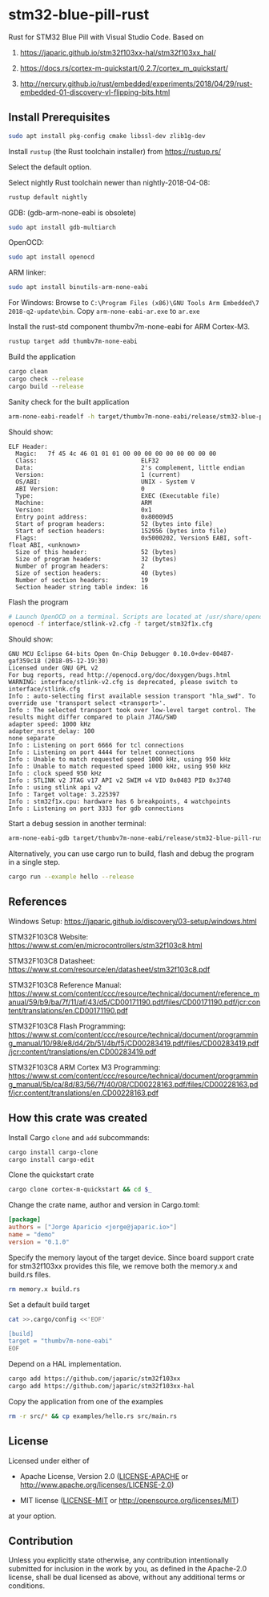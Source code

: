 # stm32-blue-pill-rust

Rust for STM32 Blue Pill with Visual Studio Code. Based on

1. https://japaric.github.io/stm32f103xx-hal/stm32f103xx_hal/

1. https://docs.rs/cortex-m-quickstart/0.2.7/cortex_m_quickstart/

1. http://nercury.github.io/rust/embedded/experiments/2018/04/29/rust-embedded-01-discovery-vl-flipping-bits.html

## Install Prerequisites

```bash
sudo apt install pkg-config cmake libssl-dev zlib1g-dev
```

Install `rustup` (the Rust toolchain installer) from https://rustup.rs/

Select the default option.

Select nightly Rust toolchain newer than nightly-2018-04-08:

```bash
rustup default nightly
```

GDB: (gdb-arm-none-eabi is obsolete)

```bash
sudo apt install gdb-multiarch
```

OpenOCD:

```bash
sudo apt install openocd
```

ARM linker:

```bash
sudo apt install binutils-arm-none-eabi
```

For Windows:
Browse to `C:\Program Files (x86)\GNU Tools Arm Embedded\7 2018-q2-update\bin`.
Copy `arm-none-eabi-ar.exe` to `ar.exe`

Install the rust-std component thumbv7m-none-eabi for ARM Cortex-M3.

```bash
rustup target add thumbv7m-none-eabi
```

Build the application

```bash
cargo clean
cargo check --release
cargo build --release
```

Sanity check for the built application

```bash
arm-none-eabi-readelf -h target/thumbv7m-none-eabi/release/stm32-blue-pill-rust
```

Should show:

```text
ELF Header:
  Magic:   7f 45 4c 46 01 01 01 00 00 00 00 00 00 00 00 00
  Class:                             ELF32
  Data:                              2's complement, little endian
  Version:                           1 (current)
  OS/ABI:                            UNIX - System V
  ABI Version:                       0
  Type:                              EXEC (Executable file)
  Machine:                           ARM
  Version:                           0x1
  Entry point address:               0x80009d5
  Start of program headers:          52 (bytes into file)
  Start of section headers:          152956 (bytes into file)
  Flags:                             0x5000202, Version5 EABI, soft-float ABI, <unknown>
  Size of this header:               52 (bytes)
  Size of program headers:           32 (bytes)
  Number of program headers:         2
  Size of section headers:           40 (bytes)
  Number of section headers:         19
  Section header string table index: 16
```

Flash the program

```bash
# Launch OpenOCD on a terminal. Scripts are located at /usr/share/openocd/scripts
openocd -f interface/stlink-v2.cfg -f target/stm32f1x.cfg
```

Should show:

```text
GNU MCU Eclipse 64-bits Open On-Chip Debugger 0.10.0+dev-00487-gaf359c18 (2018-05-12-19:30)
Licensed under GNU GPL v2
For bug reports, read http://openocd.org/doc/doxygen/bugs.html
WARNING: interface/stlink-v2.cfg is deprecated, please switch to interface/stlink.cfg
Info : auto-selecting first available session transport "hla_swd". To override use 'transport select <transport>'.
Info : The selected transport took over low-level target control. The results might differ compared to plain JTAG/SWD
adapter speed: 1000 kHz
adapter_nsrst_delay: 100
none separate
Info : Listening on port 6666 for tcl connections
Info : Listening on port 4444 for telnet connections
Info : Unable to match requested speed 1000 kHz, using 950 kHz
Info : Unable to match requested speed 1000 kHz, using 950 kHz
Info : clock speed 950 kHz
Info : STLINK v2 JTAG v17 API v2 SWIM v4 VID 0x0483 PID 0x3748
Info : using stlink api v2
Info : Target voltage: 3.225397
Info : stm32f1x.cpu: hardware has 6 breakpoints, 4 watchpoints
Info : Listening on port 3333 for gdb connections
```

Start a debug session in another terminal:

```bash
arm-none-eabi-gdb target/thumbv7m-none-eabi/release/stm32-blue-pill-rust
```

Alternatively, you can use cargo run to build, flash and debug the program in a single step.

```bash
cargo run --example hello --release

```

## References

Windows Setup: https://japaric.github.io/discovery/03-setup/windows.html

STM32F103C8 Website: https://www.st.com/en/microcontrollers/stm32f103c8.html

STM32F103C8 Datasheet: https://www.st.com/resource/en/datasheet/stm32f103c8.pdf

STM32F103C8 Reference Manual: https://www.st.com/content/ccc/resource/technical/document/reference_manual/59/b9/ba/7f/11/af/43/d5/CD00171190.pdf/files/CD00171190.pdf/jcr:content/translations/en.CD00171190.pdf

STM32F103C8 Flash Programming: https://www.st.com/content/ccc/resource/technical/document/programming_manual/10/98/e8/d4/2b/51/4b/f5/CD00283419.pdf/files/CD00283419.pdf/jcr:content/translations/en.CD00283419.pdf

STM32F103C8 ARM Cortex M3 Programming: https://www.st.com/content/ccc/resource/technical/document/programming_manual/5b/ca/8d/83/56/7f/40/08/CD00228163.pdf/files/CD00228163.pdf/jcr:content/translations/en.CD00228163.pdf

## How this crate was created

Install Cargo `clone` and `add` subcommands:

```bash
cargo install cargo-clone
cargo install cargo-edit
```

Clone the quickstart crate

```bash
cargo clone cortex-m-quickstart && cd $_
```

Change the crate name, author and version in Cargo.toml:

```toml
[package]
authors = ["Jorge Aparicio <jorge@japaric.io>"]
name = "demo"
version = "0.1.0"
```

Specify the memory layout of the target device.
Since board support crate for stm32f103xx provides this file, we remove both the memory.x and build.rs files.

```bash
rm memory.x build.rs
```

Set a default build target

```bash
cat >>.cargo/config <<'EOF'

[build]
target = "thumbv7m-none-eabi"
EOF
```

Depend on a HAL implementation.

```bash
cargo add https://github.com/japaric/stm32f103xx
cargo add https://github.com/japaric/stm32f103xx-hal
```

Copy the application from one of the examples

```bash
rm -r src/* && cp examples/hello.rs src/main.rs
```

## License

Licensed under either of

- Apache License, Version 2.0 ([LICENSE-APACHE](LICENSE-APACHE) or
  http://www.apache.org/licenses/LICENSE-2.0)

- MIT license ([LICENSE-MIT](LICENSE-MIT) or http://opensource.org/licenses/MIT)

at your option.

## Contribution

Unless you explicitly state otherwise, any contribution intentionally submitted
for inclusion in the work by you, as defined in the Apache-2.0 license, shall be
dual licensed as above, without any additional terms or conditions.
